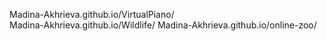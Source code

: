 Madina-Akhrieva.github.io/VirtualPiano/  
Madina-Akhrieva.github.io/Wildlife/
Madina-Akhrieva.github.io/online-zoo/
